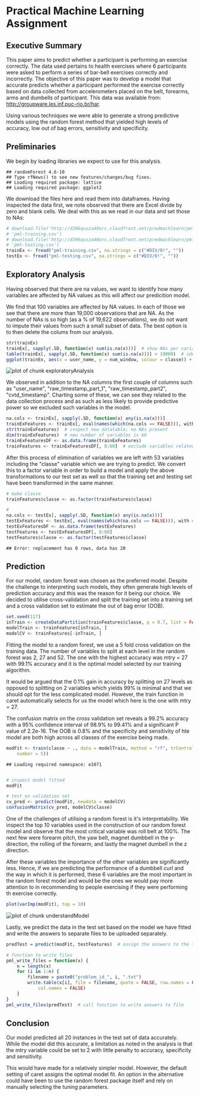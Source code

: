 Practical Machine Learning Assignment
========================================================

## Executive Summary

This paper aims to predict whether a participant is performing an exercise correctly. The data used pertains to health exercises where 6 participants were asked to perform a series of bar-bell exercises correctly and incorrectly. The objective of this paper was to develop a model that accurate predicts whether a participant performed the exercise correctly based on data collected from accelerometers placed on the belt, forearms, arms and dumbells of participant. This data was available from: http://groupware.les.inf.puc-rio.br/har. 

Using various techniques we were able to generate a strong predictive models using the random forest method that yielded high levels of accuracy, low out of bag errors, sensitivity and specificity.

## Preliminaries

We begin by loading libraries we expect to use for this analysis.


```
## randomForest 4.6-10
## Type rfNews() to see new features/changes/bug fixes.
## Loading required package: lattice
## Loading required package: ggplot2
```


We download the files here and read them into dataframes. Having inspected the data first, we note observed that there are Excel divide by zero and blank cells. We deal with this as we read in our data and set those to NAs:


```r
# download.file('http://d396qusza40orc.cloudfront.net/predmachlearn/pml-training.csv',
# 'pml-training.csv')
# download.file('http://d396qusza40orc.cloudfront.net/predmachlearn/pml-testing.csv',
# 'pml-testing.csv')
trainEx <- fread("pml-training.csv", na.strings = c("#DIV/0!", ""))
testEx <- fread("pml-testing.csv", na.strings = c("#DIV/0!", ""))
```


## Exploratory Analysis

Having observed that there are na values, we want to identify how many variables are affected by NA values as this will affect our predicition model. 

We find that 100 variables are affected by NA values. In each of those we see that there are more than 19,000 observations that are NA. As the number of NAs is so high (as a % of 19,622 observations), we do not want to impute their values from such a small subset of data. The best option is to then delete the colums from our analysis.



```r
str(trainEx)
trainEx[, sapply(.SD, function(x) sum(is.na(x)))]  # show NAs per variable
table(trainEx[, sapply(.SD, function(x) sum(is.na(x)))] < 19000)  # identify # of variables with NAs 
ggplot(trainEx, aes(x = user_name, y = num_window, colour = classe)) + geom_point()  # chart data-collection related variables
```

![plot of chunk exploratoryAnalysis](figure/exploratoryAnalysis.png) 


We observed in addition to the NA columns the first couple of columns such as "user_name", "raw_timestamp_part_1", "raw_timestamp_part2", "cvtd_timestamp". Charting some of these, we can see they related to the data collection process and as such as less likely to provide predictive power so we excluded such variables in the model. 


```r
na.cols <- trainEx[, sapply(.SD, function(x) any(is.na(x)))]
trainExFeatures <- trainEx[, eval(names(which(na.cols == FALSE))), with = FALSE]
str(trainExFeatures)  # inspect new datatable; no NAs present
dim(trainExFeatures)  # new number of variables is 60
trainExFeaturesDF <- as.data.frame(trainExFeatures)
trainFeatures <- trainExFeaturesDF[, 8:60]  # exclude variables related to data collection that aren't useful for prediction
```



After this process of elimination of variables we are left with 53 variables including the "classe" variable which we are trying to predict. We convert this to a factor variable in order to build a model and apply the above transformations to our test set as well so that the training set and testing set have been transformed in the same manner.


```r
# make classe
trainFeatures$classe <- as.factor(trainFeatures$classe)

# 
na.cols <- testEx[, sapply(.SD, function(x) any(is.na(x)))]
testExFeatures <- testEx[, eval(names(which(na.cols == FALSE))), with = FALSE]
testExFeaturesDF <- as.data.frame(testExFeatures)
testFeatures <- testExFeaturesDF[, 8:60]
testFeatures$classe <- as.factor(testFeatures$classe)
```

```
## Error: replacement has 0 rows, data has 20
```


## Prediction

For our model, random forest was chosen as the preferred model. Despite the challenge to interpreting such models, they often generate high levels of prediction accuracy and this was the reason for it being our choice. We decided to utilise cross-validation and split the training set into a training set and a cross validation set to estimate the out of bag error (OOB).



```r
set.seed(117)
inTrain <- createDataPartition(trainFeatures$classe, p = 0.7, list = FALSE)
modelTrain <- trainFeatures[inTrain, ]
modelCV <- trainFeatures[-inTrain, ]
```


Fitting the model to a random forest, we use a 5 fold cross validation on the training data. The number of variables to split at each level in the random forest was 2, 27 and 52. The one with the highest accuracy was mtry = 27 with 99.1% accuracy and it is the optimal model selected by our training algorithm. 

It would be argued that the 0.1% gain in accuracy by splitting on 27 levels as opposed to splitting on 2 variables which yields 99% is minimal and that we should opt for the less complicated model. However, the train function in caret automatically selects for us the model which here is the one with mtry = 27.

The confusion matrix on the cross validation set reveals a 99.2% accuracy with a 95% confidence interval of 98.9% to 99.41% and a significant P value of 2.2e-16. The OOB is 0.8% and the specificity and sensitivity of hte model are both high across all classes of the exercise being made.


```r
modFit <- train(classe ~ ., data = modelTrain, method = "rf", trControl = trainControl(method = "cv", 
    number = 5))
```

```
## Loading required namespace: e1071
```

```r

# inspect model fitted
modFit

# test on validation set
cv_pred <- predict(modFit, newdata = modelCV)
confusionMatrix(cv_pred, modelCV$classe)
```


One of the challenges of utilising a random forest is it's interpretability. We inspect the top 10 variables used in the construction of our random forest model and observe that the most critical variable was roll belt at 100%. The next few were forearm pitch, the yaw belt, magnet dumbbell in the y-direction, the rolling of the forearm, and lastly the magnet dumbell in the z direction. 

After these variables the importance of the other variables are significantly less. Hence, if we are predicting the performance of a dumbbell curl and the way in which it is performed, these 6 variables are the most important in the random forest model and would be the ones we would pay more attention to in recommending to people exercising if they were performing th exercise correctly.


```r
plot(varImp(modFit), top = 10)
```

![plot of chunk understandModel](figure/understandModel.png) 


Lastly, we predict the data in the test set based on the model we have fitted and write the answers to separate files to be uploaded separately.


```r
predTest = predict(modFit, testFeatures)  # assign the answers to the test set to a vector to be written to file

# function to write files
pml_write_files = function(x) {
    n = length(x)
    for (i in 1:n) {
        filename = paste0("problem_id_", i, ".txt")
        write.table(x[i], file = filename, quote = FALSE, row.names = FALSE, 
            col.names = FALSE)
    }
}
pml_write_files(predTest)  # call function to write answers to file
```


## Conclusion
Our model predicted all 20 instances in the test set of data accurately. While the model did this accurate, a limitation as noted in the analysis is that the mtry variable could be set to 2 with little penalty to accuracy, specificity and sensitivity. 

This would have made for a relatively simpler model. However, the default setting of caret assigns the optimal model fit. An option in the alternative could have been to use the random forest package itself and rely on manually selecting the tuning parameters.
